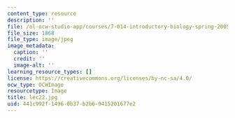 ```yaml
---
content_type: resource
description: ''
file: /ol-ocw-studio-app/courses/7-014-introductory-biology-spring-2005/441c992f14960b37b2b69415201677e2_lec22.jpg
file_size: 1868
file_type: image/jpeg
image_metadata:
  caption: ''
  credit: ''
  image-alt: ''
learning_resource_types: []
license: https://creativecommons.org/licenses/by-nc-sa/4.0/
ocw_type: OCWImage
resourcetype: Image
title: lec22.jpg
uid: 441c992f-1496-0b37-b2b6-9415201677e2
---
```

